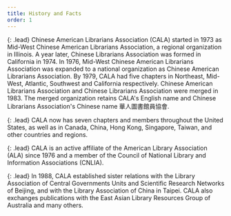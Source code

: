 ```yaml
---
title: History and Facts
order: 1
---
```


{: .lead}
Chinese American Librarians Association (CALA) started in 1973 as Mid-West Chinese American Librarians Association, a regional organization in Illinois. A year later, Chinese Librarians Association was formed in California in 1974. In 1976, Mid-West Chinese American Librarians Association was expanded to a national organization as Chinese American Librarians Association. By 1979, CALA had five chapters in Northeast, Mid-West, Atlantic, Southwest and California respectively. Chinese American Librarians Association and Chinese Librarians Association were merged in 1983. The merged organization retains CALA's English name and Chinese Librarians Association's Chinese name 華人圖書館員協會.

{: .lead}
CALA now has seven chapters and members throughout the United States, as well as in Canada, China, Hong Kong, Singapore, Taiwan, and other countries and regions.

{: .lead}
CALA is an active affiliate of the American Library Association (ALA) since 1976 and a member of the Council of National Library and Information Associations (CNLIA).

{: .lead}
In 1988, CALA established sister relations with the Library Association of Central Governments Units and Scientific Research Networks of Beijing, and with the Library Association of China in Taipei. CALA also exchanges publications with the East Asian Library Resources Group of Australia and many others.